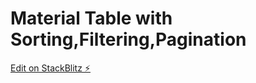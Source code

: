 # Material Table with Sorting,Filtering,Pagination

[Edit on StackBlitz ⚡️](https://stackblitz.com/edit/angular-wnhsne)
